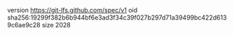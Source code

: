 version https://git-lfs.github.com/spec/v1
oid sha256:19299f382b6b944bf6e3ad3f34c39f027b297d71a39499bc422d6139c6ae9c28
size 2028
